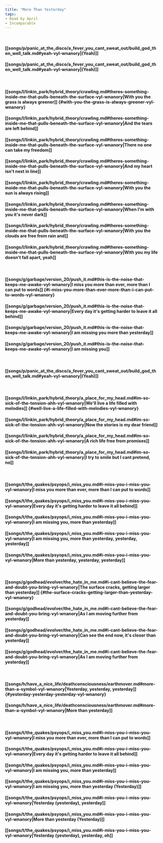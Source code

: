 ```yaml
---
title: "More Than Yesterday"
tags:
- Dead by April
- Incomparable
---
```

&nbsp;
#### [[songs/p/panic_at_the_disco/a_fever_you_cant_sweat_out/build_god_then_well_talk.md#yeah-vyl-wnanory|(Yeah)]]
#### [[songs/p/panic_at_the_disco/a_fever_you_cant_sweat_out/build_god_then_well_talk.md#yeah-vyl-wnanory|(Yeah)]]
&nbsp;
#### [[songs/l/linkin_park/hybrid_theory/crawling.md#theres-something-inside-me-that-pulls-beneath-the-surface-vyl-wnanory|With you the grass is always greener]] {#with-you-the-grass-is-always-greener-vyl-wnanory}
#### [[songs/l/linkin_park/hybrid_theory/crawling.md#theres-something-inside-me-that-pulls-beneath-the-surface-vyl-wnanory|And the tears are left behind]]
#### [[songs/l/linkin_park/hybrid_theory/crawling.md#theres-something-inside-me-that-pulls-beneath-the-surface-vyl-wnanory|There no one can take my freedom]]
#### [[songs/l/linkin_park/hybrid_theory/crawling.md#theres-something-inside-me-that-pulls-beneath-the-surface-vyl-wnanory|And my heart isn't next in line]]
#### [[songs/l/linkin_park/hybrid_theory/crawling.md#theres-something-inside-me-that-pulls-beneath-the-surface-vyl-wnanory|With you the sun is always rising]]
#### [[songs/l/linkin_park/hybrid_theory/crawling.md#theres-something-inside-me-that-pulls-beneath-the-surface-vyl-wnanory|When I'm with you it's never dark]]
#### [[songs/l/linkin_park/hybrid_theory/crawling.md#theres-something-inside-me-that-pulls-beneath-the-surface-vyl-wnanory|With you the clouds are free from rain and]]
#### [[songs/l/linkin_park/hybrid_theory/crawling.md#theres-something-inside-me-that-pulls-beneath-the-surface-vyl-wnanory|With you my life doesn't fall apart, yeah]]
&nbsp;
#### [[songs/g/garbage/version_20/push_it.md#this-is-the-noise-that-keeps-me-awake-vyl-wnanory|I miss you more than ever, more than I can put to words]] {#i-miss-you-more-than-ever-more-than-i-can-put-to-words-vyl-wnanory}
#### [[songs/g/garbage/version_20/push_it.md#this-is-the-noise-that-keeps-me-awake-vyl-wnanory|Every day it's getting harder to leave it all behind]]
#### [[songs/g/garbage/version_20/push_it.md#this-is-the-noise-that-keeps-me-awake-vyl-wnanory|I am missing you more than yesterday]]
#### [[songs/g/garbage/version_20/push_it.md#this-is-the-noise-that-keeps-me-awake-vyl-wnanory|I am missing you]]
&nbsp;
#### [[songs/p/panic_at_the_disco/a_fever_you_cant_sweat_out/build_god_then_well_talk.md#yeah-vyl-wnanory|(Yeah)]]
&nbsp;
#### [[songs/l/linkin_park/hybrid_theory/a_place_for_my_head.md#im-so-sick-of-the-tension-ahh-vyl-wnanory|We'll live a life filled with melodies]] {#well-live-a-life-filled-with-melodies-vyl-wnanory}
#### [[songs/l/linkin_park/hybrid_theory/a_place_for_my_head.md#im-so-sick-of-the-tension-ahh-vyl-wnanory|Now the stories is my dear friend]]
#### [[songs/l/linkin_park/hybrid_theory/a_place_for_my_head.md#im-so-sick-of-the-tension-ahh-vyl-wnanory|A rich life free from promises]]
#### [[songs/l/linkin_park/hybrid_theory/a_place_for_my_head.md#im-so-sick-of-the-tension-ahh-vyl-wnanory|I try to smile but I cant pretend, no]]
&nbsp;
#### [[songs/t/the_quakes/psyops/i_miss_you.md#i-miss-you-i-miss-you-vyl-wnanory|I miss you more than ever, more than I can put to words]]
#### [[songs/t/the_quakes/psyops/i_miss_you.md#i-miss-you-i-miss-you-vyl-wnanory|Every day it's getting harder to leave it all behind]]
#### [[songs/t/the_quakes/psyops/i_miss_you.md#i-miss-you-i-miss-you-vyl-wnanory|I am missing you, more than yesterday]]
#### [[songs/t/the_quakes/psyops/i_miss_you.md#i-miss-you-i-miss-you-vyl-wnanory|I am missing you, more than yesterday, yesterday, yesterday]]
#### [[songs/t/the_quakes/psyops/i_miss_you.md#i-miss-you-i-miss-you-vyl-wnanory|More than yesterday, yesterday, yesterday]]
&nbsp;
#### [[songs/g/godhead/evolver/the_hate_in_me.md#i-cant-believe-the-fear-and-doubt-you-bring-vyl-wnanory|The surface cracks, getting larger than yesterday]] {#the-surface-cracks-getting-larger-than-yesterday-vyl-wnanory}
#### [[songs/g/godhead/evolver/the_hate_in_me.md#i-cant-believe-the-fear-and-doubt-you-bring-vyl-wnanory|As I am moving further from yesterday]]
#### [[songs/g/godhead/evolver/the_hate_in_me.md#i-cant-believe-the-fear-and-doubt-you-bring-vyl-wnanory|Can see the end now, it's closer than yesterday]]
#### [[songs/g/godhead/evolver/the_hate_in_me.md#i-cant-believe-the-fear-and-doubt-you-bring-vyl-wnanory|As I am moving further from yesterday]]
&nbsp;
#### [[songs/h/have_a_nice_life/deathconsciousness/earthmover.md#more-than-a-symbol-vyl-wnanory|Yesterday, yesterday, yesterday]] {#yesterday-yesterday-yesterday-vyl-wnanory}
#### [[songs/h/have_a_nice_life/deathconsciousness/earthmover.md#more-than-a-symbol-vyl-wnanory|More than yesterday]]
&nbsp;
#### [[songs/t/the_quakes/psyops/i_miss_you.md#i-miss-you-i-miss-you-vyl-wnanory|I miss you more than ever, more than I can put to words]]
#### [[songs/t/the_quakes/psyops/i_miss_you.md#i-miss-you-i-miss-you-vyl-wnanory|Every day it's getting harder to leave it all behind]]
#### [[songs/t/the_quakes/psyops/i_miss_you.md#i-miss-you-i-miss-you-vyl-wnanory|I am missing you, more than yesterday]]
#### [[songs/t/the_quakes/psyops/i_miss_you.md#i-miss-you-i-miss-you-vyl-wnanory|I am missing you, more than yesterday (Yesterday)]]
#### [[songs/t/the_quakes/psyops/i_miss_you.md#i-miss-you-i-miss-you-vyl-wnanory|Yesterday (yesterday), yesterday]]
#### [[songs/t/the_quakes/psyops/i_miss_you.md#i-miss-you-i-miss-you-vyl-wnanory|More than yesterday (Yesterday)]]
#### [[songs/t/the_quakes/psyops/i_miss_you.md#i-miss-you-i-miss-you-vyl-wnanory|Yesterday (yesterday), yesterday, oh]]
